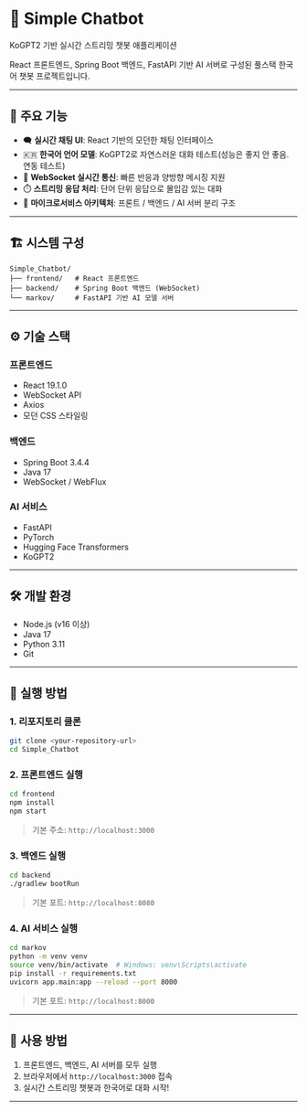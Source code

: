 # 💬 Simple Chatbot

KoGPT2 기반 실시간 스트리밍 챗봇 애플리케이션

React 프론트엔드, Spring Boot 백엔드, FastAPI 기반 AI 서버로 구성된 풀스택 한국어 챗봇 프로젝트입니다.

---

## 🚀 주요 기능

- 🗨️ **실시간 채팅 UI**: React 기반의 모던한 채팅 인터페이스  
- 🇰🇷 **한국어 언어 모델**: KoGPT2로 자연스러운 대화 테스트(성능은 좋지 안 좋음. 연동 테스트)
- 🔌 **WebSocket 실시간 통신**: 빠른 반응과 양방향 메시징 지원  
- ⏱️ **스트리밍 응답 처리**: 단어 단위 응답으로 몰입감 있는 대화  
- 🧩 **마이크로서비스 아키텍처**: 프론트 / 백엔드 / AI 서버 분리 구조  

---

## 🏗️ 시스템 구성

```
Simple_Chatbot/
├── frontend/   # React 프론트엔드
├── backend/    # Spring Boot 백엔드 (WebSocket)
└── markov/     # FastAPI 기반 AI 모델 서버
```

---

## ⚙️ 기술 스택

### 프론트엔드
- React 19.1.0  
- WebSocket API  
- Axios  
- 모던 CSS 스타일링  

### 백엔드
- Spring Boot 3.4.4  
- Java 17  
- WebSocket / WebFlux  

### AI 서비스
- FastAPI  
- PyTorch  
- Hugging Face Transformers  
- KoGPT2  

---

## 🛠️ 개발 환경

- Node.js (v16 이상)  
- Java 17  
- Python 3.11  
- Git

---

## 🚀 실행 방법

### 1. 리포지토리 클론

```bash
git clone <your-repository-url>
cd Simple_Chatbot
```

### 2. 프론트엔드 실행

```bash
cd frontend
npm install
npm start
```
> 기본 주소: `http://localhost:3000`

### 3. 백엔드 실행

```bash
cd backend
./gradlew bootRun
```
> 기본 포트: `http://localhost:8080`

### 4. AI 서비스 실행

```bash
cd markov
python -m venv venv
source venv/bin/activate  # Windows: venv\Scripts\activate
pip install -r requirements.txt
uvicorn app.main:app --reload --port 8000
```
> 기본 포트: `http://localhost:8000`

---

## 💬 사용 방법

1. 프론트엔드, 백엔드, AI 서버를 모두 실행  
2. 브라우저에서 `http://localhost:3000` 접속  
3. 실시간 스트리밍 챗봇과 한국어로 대화 시작!

---
